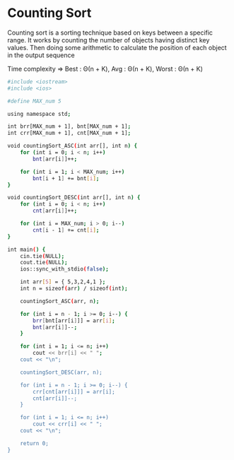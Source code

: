 # Counting Sort

Counting sort is a sorting technique based on keys between a specific range. It works by counting the number of objects having distinct key values. Then doing some arithmetic to calculate the position of each object in the output sequence

Time complexity => Best : Θ(n + K), Avg : Θ(n + K), Worst : Θ(n + K)

```bash
#include <iostream>
#include <ios>

#define MAX_num 5

using namespace std;

int brr[MAX_num + 1], bnt[MAX_num + 1];
int crr[MAX_num + 1], cnt[MAX_num + 1];

void countingSort_ASC(int arr[], int n) {
    for (int i = 0; i < n; i++)
        bnt[arr[i]]++;

    for (int i = 1; i < MAX_num; i++)
        bnt[i + 1] += bnt[i];
}

void countingSort_DESC(int arr[], int n) {
    for (int i = 0; i < n; i++)
        cnt[arr[i]]++;

    for (int i = MAX_num; i > 0; i--)
        cnt[i - 1] += cnt[i];
}

int main() {
    cin.tie(NULL);
    cout.tie(NULL);
    ios::sync_with_stdio(false);

    int arr[5] = { 5,3,2,4,1 };
    int n = sizeof(arr) / sizeof(int);

    countingSort_ASC(arr, n);

    for (int i = n - 1; i >= 0; i--) {
        brr[bnt[arr[i]]] = arr[i];
        bnt[arr[i]]--;
    }

    for (int i = 1; i <= n; i++)
        cout << brr[i] << " ";
    cout << "\n";

    countingSort_DESC(arr, n);

    for (int i = n - 1; i >= 0; i--) {
        crr[cnt[arr[i]]] = arr[i];
        cnt[arr[i]]--;
    }

    for (int i = 1; i <= n; i++)
        cout << crr[i] << " ";
    cout << "\n";

    return 0;
}
```